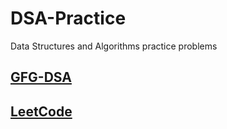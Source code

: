 # DSA-Practice
Data Structures and Algorithms practice problems 
##    [GFG-DSA](GFG-DSA/gfg-dsa.md)
##    [LeetCode](LeetCode/leetcode.md)
